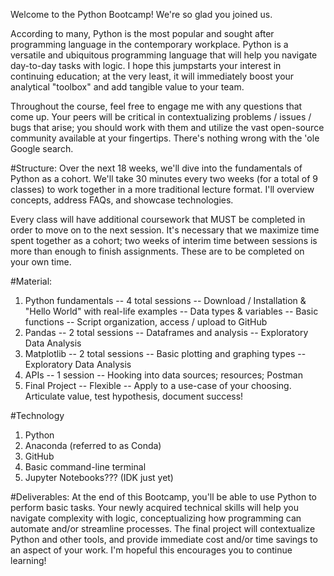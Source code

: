 
Welcome to the Python Bootcamp! We're so glad you joined us.

According to many, Python is the most popular and sought after programming language in the contemporary workplace. Python is a versatile and ubiquitous programming language that will help you navigate day-to-day tasks with logic. I hope this jumpstarts your interest in continuing education; at the very least, it will immediately boost your analytical "toolbox" and add tangible value to your team.

Throughout the course, feel free to engage me with any questions that come up. Your peers will be critical in contextualizing problems / issues / bugs that arise; you should work with them and utilize the vast open-source community available at your fingertips. There's nothing wrong with the 'ole Google search.



#Structure:
Over the next 18 weeks, we'll dive into the fundamentals of Python as a cohort. We'll take 30 minutes every two weeks (for a total of 9 classes) to work together in a more traditional lecture format. I'll overview concepts, address FAQs, and showcase technologies.

Every class will have additional coursework that MUST be completed in order to move on to the next session. It's necessary that we maximize time spent together as a cohort; two weeks of interim time between sessions is more than enough to finish assignments. These are to be completed on your own time.

#Material:
1. Python fundamentals
  -- 4 total sessions
    -- Download / Installation & "Hello World" with real-life examples
    -- Data types & variables
    -- Basic functions
    -- Script organization, access / upload to GitHub
2. Pandas
  -- 2 total sessions
    -- Dataframes and analysis
    -- Exploratory Data Analysis
3. Matplotlib
  -- 2 total sessions
    -- Basic plotting and graphing types
    -- Exploratory Data Analysis
4. APIs
  -- 1 session
    -- Hooking into data sources; resources; Postman
5. Final Project
  -- Flexible
    -- Apply to a use-case of your choosing. Articulate value, test hypothesis, document success!

#Technology
1. Python
2. Anaconda (referred to as Conda)
3. GitHub
4. Basic command-line terminal
5. Jupyter Notebooks??? (IDK just yet)

#Deliverables:
At the end of this Bootcamp, you'll be able to use Python to perform basic tasks. Your newly acquired technical skills will help you navigate complexity with logic, conceptualizing how programming can automate and/or streamline processes. The final project will contextualize Python and other tools, and provide immediate cost and/or time savings to an aspect of your work. I'm hopeful this encourages you to continue learning!
